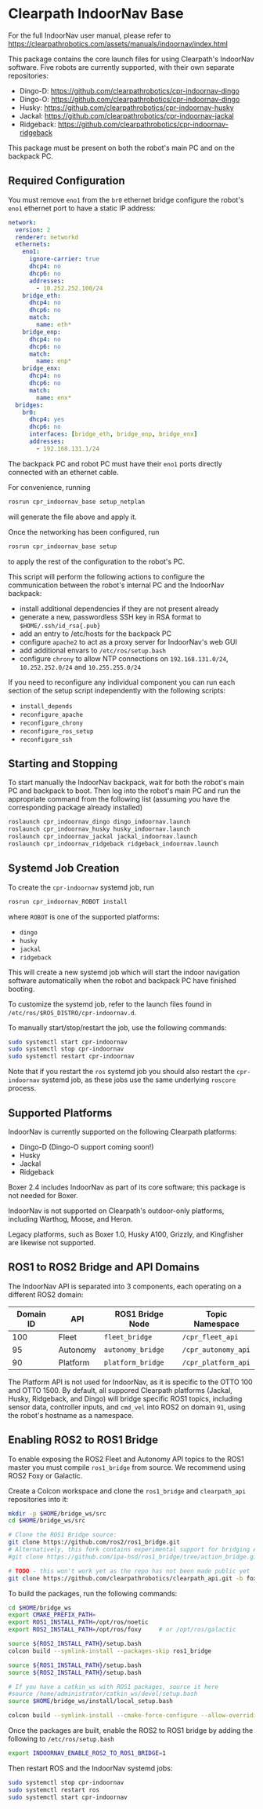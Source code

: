 Clearpath IndoorNav Base
==========================

For the full IndoorNav user manual, please refer to https://clearpathrobotics.com/assets/manuals/indoornav/index.html

This package contains the core launch files for using Clearpath's IndoorNav software.  Five robots are currently
supported, with their own separate repositories:

- Dingo-D: https://github.com/clearpathrobotics/cpr-indoornav-dingo
- Dingo-O: https://github.com/clearpathrobotics/cpr-indoornav-dingo
- Husky: https://github.com/clearpathrobotics/cpr-indoornav-husky
- Jackal: https://github.com/clearpathrobotics/cpr-indoornav-jackal
- Ridgeback: https://github.com/clearpathrobotics/cpr-indoornav-ridgeback

This package must be present on both the robot's main PC and on the backpack PC.


Required Configuration
------------------------

You must remove `eno1` from the `br0` ethernet bridge configure the robot's `eno1` ethernet port to have
a static IP address:
```yaml
network:
  version: 2
  renderer: networkd
  ethernets:
    eno1:
      ignore-carrier: true
      dhcp4: no
      dhcp6: no
      addresses:
        - 10.252.252.100/24
    bridge_eth:
      dhcp4: no
      dhcp6: no
      match:
        name: eth*
    bridge_enp:
      dhcp4: no
      dhcp6: no
      match:
        name: enp*
    bridge_enx:
      dhcp4: no
      dhcp6: no
      match:
        name: enx*
  bridges:
    br0:
      dhcp4: yes
      dhcp6: no
      interfaces: [bridge_eth, bridge_enp, bridge_enx]
      addresses:
        - 192.168.131.1/24
```

The backpack PC and robot PC must have their `eno1` ports directly connected with an ethernet cable.

For convenience, running
```bash
rosrun cpr_indoornav_base setup_netplan
```
will generate the file above and apply it.

Once the networking has been configured, run
```bash
rosrun cpr_indoornav_base setup
```
to apply the rest of the configuration to the robot's PC.

This script will perform the following actions to configure the communication between the robot's internal PC and
the IndoorNav backpack:

- install additional dependencies if they are not present already
- generate a new, passwordless SSH key in RSA format to `$HOME/.ssh/id_rsa{.pub}`
- add an entry to /etc/hosts for the backpack PC
- configure `apache2` to act as a proxy server for IndoorNav's web GUI
- add additional envars to `/etc/ros/setup.bash`
- configure ``chrony`` to allow NTP connections on ``192.168.131.0/24``, ``10.252.252.0/24`` and ``10.255.255.0/24``

If you need to reconfigure any individual component you can run each section of the setup script independently with
the following scripts:
- `install_depends`
- `reconfigure_apache`
- `reconfigure_chrony`
- `reconfigure_ros_setup`
- `reconfigure_ssh`


Starting and Stopping
-----------------------

To start manually the IndoorNav backpack, wait for both the robot's main PC and backpack to boot.  Then log into the
robot's main PC and run the appropriate command from the following list (assuming you have the corresponding package
already installed)

```bash
roslaunch cpr_indoornav_dingo dingo_indoornav.launch
roslaunch cpr_indoornav_husky husky_indoornav.launch
roslaunch cpr_indoornav_jackal jackal_indoornav.launch
roslaunch cpr_indoornav_ridgeback ridgeback_indoornav.launch
```


Systemd Job Creation
----------------------

To create the `cpr-indoornav` systemd job, run

```bash
rosrun cpr_indoornav_ROBOT install
```

where `ROBOT` is one of the supported platforms:
- `dingo`
- `husky`
- `jackal`
- `ridgeback`

This will create a new systemd job which will start the indoor navigation software automatically when the robot and
backpack PC have finished booting.

To customize the systemd job, refer to the launch files found in `/etc/ros/$ROS_DISTRO/cpr-indoornav.d`.

To manually start/stop/restart the job, use the following commands:

```bash
sudo systemctl start cpr-indoornav
sudo systemctl stop cpr-indoornav
sudo systemctl restart cpr-indoornav
```

Note that if you restart the `ros` systemd job you should also restart the `cpr-indoornav` systemd job, as these
jobs use the same underlying `roscore` process.


Supported Platforms
---------------------

IndoorNav is currently supported on the following Clearpath platforms:

- Dingo-D (Dingo-O support coming soon!)
- Husky
- Jackal
- Ridgeback

Boxer 2.4 includes IndoorNav as part of its core software; this package is not needed for Boxer.

IndoorNav is not supported on Clearpath's outdoor-only platforms, including Warthog, Moose, and Heron.

Legacy platforms, such as Boxer 1.0, Husky A100, Grizzly, and Kingfisher are likewise not supported.


ROS1 to ROS2 Bridge and API Domains
------------------------------------

The IndoorNav API is separated into 3 components, each operating on a different ROS2 domain:

| Domain ID | API      | ROS1 Bridge Node   | Topic Namespace     |
|-----------|----------|--------------------|---------------------|
| 100       | Fleet    | `fleet_bridge`     | `/cpr_fleet_api`    |
| 95        | Autonomy | `autonomy_bridge`  | `/cpr_autonomy_api` |
| 90        | Platform | `platform_bridge`  | `/cpr_platform_api` |

The Platform API is not used for IndoorNav, as it is specific to the OTTO 100 and OTTO 1500.  By default, all
suppored Clearpath platforms (Jackal, Husky, Ridgeback, and Dingo) will bridge specific ROS1 topics, including
sensor data, controller inputs, and ``cmd_vel`` into ROS2 on domain ``91``, using the robot's hostname as a
namespace.


Enabling ROS2 to ROS1 Bridge
------------------------------

To enable exposing the ROS2 Fleet and Autonomy API topics to the ROS1 master you must compile ``ros1_bridge`` from
source.  We recommend using ROS2 Foxy or Galactic.

Create a Colcon workspace and clone the ``ros1_bridge`` and ``clearpath_api`` repositories into it:

```bash
mkdir -p $HOME/bridge_ws/src
cd $HOME/bridge_ws/src

# Clone the ROS1 Bridge source:
git clone https://github.com/ros2/ros1_bridge.git
# Alternatively, this fork contains experimental support for bridging Actions
#git clone https://github.com/ipa-hsd/ros1_bridge/tree/action_bridge.git -b action_server

# TODO - this won't work yet as the repo has not been made public yet
git clone https://github.com/clearpathrobotics/clearpath_api.git -b foxy-devel
```

To build the packages, run the following commands:
```bash
cd $HOME/bridge_ws
export CMAKE_PREFIX_PATH=
export ROS1_INSTALL_PATH=/opt/ros/noetic
export ROS2_INSTALL_PATH=/opt/ros/foxy     # or /opt/ros/galactic

source ${ROS2_INSTALL_PATH}/setup.bash
colcon build --symlink-install --packages-skip ros1_bridge

source ${ROS1_INSTALL_PATH}/setup.bash
source ${ROS2_INSTALL_PATH}/setup.bash

# If you have a catkin_ws with ROS1 packages, source it here
#source /home/administrator/catkin_ws/devel/setup.bash
source $HOME/bridge_ws/install/local_setup.bash

colcon build --symlink-install --cmake-force-configure --allow-overriding ros1_bridge
```

Once the packages are built, enable the ROS2 to ROS1 bridge by adding the following to ``/etc/ros/setup.bash``

```bash
export INDOORNAV_ENABLE_ROS2_TO_ROS1_BRIDGE=1
```

Then restart ROS and the IndoorNav systemd jobs:

```bash
sudo systemctl stop cpr-indoornav
sudo systemctl restart ros
sudo systemctl start cpr-indoornav
```
